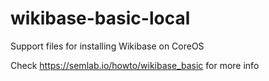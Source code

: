 # wikibase-basic-local
Support files for installing Wikibase on CoreOS

Check https://semlab.io/howto/wikibase_basic for more info
